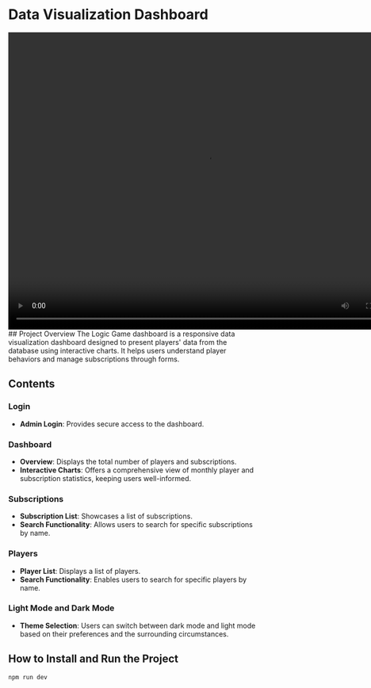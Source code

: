 # Data Visualization Dashboard

<video width="800" height="600" controls>
  <source src="screen_video.mp4" type="video/mp4">
</video>
## Project Overview
The Logic Game dashboard is a responsive data visualization dashboard designed to present players' data from the database using interactive charts. It helps users understand player behaviors and manage subscriptions through forms.

## Contents

### Login
- **Admin Login**: Provides secure access to the dashboard.

### Dashboard
- **Overview**: Displays the total number of players and subscriptions.
- **Interactive Charts**: Offers a comprehensive view of monthly player and subscription statistics, keeping users well-informed.

### Subscriptions
- **Subscription List**: Showcases a list of subscriptions.
- **Search Functionality**: Allows users to search for specific subscriptions by name.

### Players
- **Player List**: Displays a list of players.
- **Search Functionality**: Enables users to search for specific players by name.

### Light Mode and Dark Mode
- **Theme Selection**: Users can switch between dark mode and light mode based on their preferences and the surrounding circumstances.

## How to Install and Run the Project

```
npm run dev
```